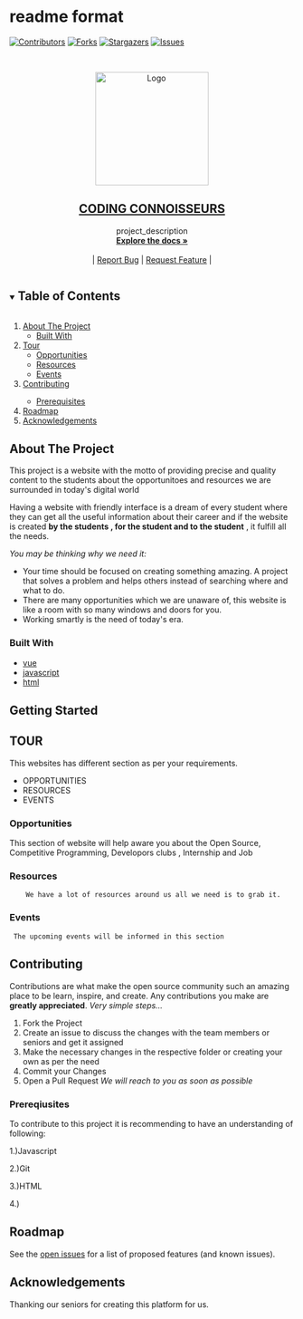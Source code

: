 # readme format 


<!-- PROJECT SHIELDS -->
<!--
*** I'm using markdown "reference style" links for readability.
*** Reference links are enclosed in brackets [ ] instead of parentheses ( ).
*** See the bottom of this document for the declaration of the reference variables
*** for contributors-url, forks-url, etc. This is an optional, concise syntax you may use.
*** https://www.markdownguide.org/basic-syntax/#reference-style-links
-->

[![Contributors][contributors-shield]][contributors-url]
[![Forks][forks-shield]][forks-url]
[![Stargazers][stars-shield]][stars-url]
[![Issues][issues-shield]][issues-url]



<!-- PROJECT LOGO -->
<br />
<p align="center">
  <a href="https://github.com/Priyanshi-Rai/coding-connoisseurs.github.io">
    <img src="https://github.com/Priyanshi-Rai/coding-connoisseurs.github.io/blob/master/src/assets/logo_codingclub-removebg-preview.png" alt="Logo" width="200" height="200">
  </a>

  <h2 align="center"><B><U>CODING CONNOISSEURS</U></B></h2>

  <p align="center">
    project_description
    <br />
    <a href="https://github.com/Priyanshi-Rai/coding-connoisseurs.github.io"><strong>Explore the docs »</strong></a>
    <br />
    <br />
    <!--*<a href="https://github.com//coding-connoisseurs.github.io">View Demo</a>-->
    |
    <a href="https://github.com/Priyanshi-Rai/coding-connoisseurs.github.io/issues">Report Bug</a>
    |
    <a href="https://github.com/Priyanshi-Rai/coding-connoisseurs.github.io/issues">Request Feature</a>
    |
  </p>
</p>



<!-- TABLE OF CONTENTS -->
<details open="open">
  <summary><h2 style="display: inline-block">Table of Contents</h2></summary>
  <ol>
    <li>
      <a href="#about-the-project">About The Project</a>
      <ul>
        <li><a href="#built-with">Built With</a></li>
      </ul>
    </li>
    <li>
      <a href="#tour">Tour</a>
      <ul>
        <li><a href="#Opportunities">Opportunities</a></li>
        <li><a href="#Resources">Resources</a></li>
        <li><a href="#Events">Events</a></li>
      </ul>
    </li>
    <li><a href="#contributing">Contributing</a></li>
      <ul>  
         <li><a href="#Prerequisites">Prerequisites</a></li>
      </ul>
      <!--<li><a href="#contact">Contact</a></li>-->
    <li><a href="#roadmap">Roadmap</a></li>
    <li><a href="#acknowledgements">Acknowledgements</a></li>
  </ol>
</details>



<!-- ABOUT THE PROJECT -->
## About The Project


This project is a website with the motto of providing precise and quality content to the students about the opportunitoes and resources we are surrounded in today's digital world 

Having a website with friendly interface is a dream of every student where they can get all the useful information about their career and if the website is created **by the students , for the student and to the student** , it fulfill all the needs.

_You may be thinking why we need it:_
* Your time should be focused on creating something amazing. A project that solves a problem and helps others instead of searching where and what to do.
* There are many opportunities which we are unaware of, this website is like a room with so many windows and doors for you.
* Working smartly is the need of today's era.

### Built With

* [vue](https://vuejs.org/)
* [javascript](https://www.javascript.com/)
* [html](https://www.w3schools.com/html/default.asp)

<!--GETTING STARTED -->
## Getting Started


<!-- TOUR -->
## TOUR

This websites has different section as per your requirements.
* OPPORTUNITIES
* RESOURCES
* EVENTS

### Opportunities

   This section of website will help aware you about the Open Source, Competitive Programming, Developors clubs , Internship and Job

 
### Resources
 
        We have a lot of resources around us all we need is to grab it.

  

### Events
     The upcoming events will be informed in this section


<!-- CONTRIBUTING -->
## Contributing

Contributions are what make the open source community such an amazing place to be learn, inspire, and create. Any contributions you make are **greatly appreciated**.
_Very simple steps..._
1. Fork the Project
2. Create an issue to discuss the changes with the team members or seniors and get it assigned 
3. Make the necessary changes in the respective folder or creating your own as per the need
5. Commit your Changes
6. Open a Pull Request
 _We will reach to you as soon as possible_

### Prereqiusites

To contribute to this project it is recommending to have an understanding of following:

1.)Javascript

2.)Git

3.)HTML

4.)

<!-- CONTACT 
## Contact

Your Name - [@twitter_handle](https://twitter.com/twitter_handle) - email

Project Link: [https://github.com/github_username/repo_name](https://github.com/github_username/repo_name)
-->


<!--ROADMAP-->
## Roadmap

See the [open issues](https://github.com/Coding-Connoisseurs/coding-connoisseurs.github.io/issues) for a list of proposed features (and known issues).


<!-- ACKNOWLEDGEMENTS -->
## Acknowledgements

Thanking our seniors for creating this platform for us.
<!--* [Arjun Sir]() -->






<!-- MARKDOWN LINKS & IMAGES -->
<!-- https://www.markdownguide.org/basic-syntax/#reference-style-links -->
[contributors-shield]: https://img.shields.io/github/contributors/Priyanshi-Rai/coding-connoisseurs.github.io.svg?style=for-the-badge
[contributors-url]: https://github.com/Priyanshi-Rai/coding-connoisseurs.github.io/graphs/contributors

[forks-shield]: https://img.shields.io/github/forks/Priyanshi-Rai/coding-connoisseurs.github.io.svg?style=for-the-badge
[forks-url]: https://github.com/Priyanshi-Rai/coding-connoisseurs.github.io/network/members

[stars-shield]: https://img.shields.io/github/stars/Priyanshi-Rai/coding-connoisseurs.github.io.svg?style=for-the-badge
[stars-url]: https://github.com/Priyanshi-Rai/coding-connoisseurs.github.io/stargazers

[issues-shield]: https://img.shields.io/github/issues/Priyanshi-Rai/coding-connoisseurs.github.io.svg?style=for-the-badge
[issues-url]: https://github.chttps://github.com/issues

